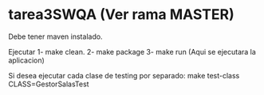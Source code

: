 # tarea3SWQA (Ver rama MASTER)

Debe tener maven instalado.

Ejecutar
1- make clean.
2- make package
3- make run (Aqui se ejecutara la aplicacion)

Si desea ejecutar cada clase de testing por separado:
make test-class CLASS=GestorSalasTest
